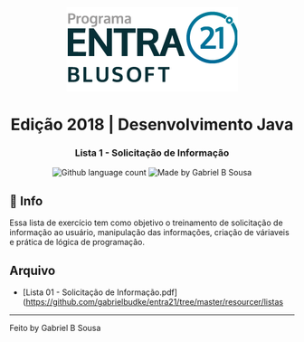 <div align="center">
  <a href="https://blusoft.org.br/home/entra-21/">
  <img src="../../../../../../resources/images/Entra21-3-300x283.png" alt="Programa Entra21">
  </a>
  <h1>Edição 2018 | Desenvolvimento Java</h1>
</div>

<h3 align="center">
  Lista 1 - Solicitação de Informação
</h3>

<p align="center">
  <img alt="Github language count" src="https://img.shields.io/github/languages/count/gabrielbudke/entra21?color=007d99">

  <img alt="Made by Gabriel B Sousa" src="https://img.shields.io/badge/made%20by-Gabriel%20B%20Sousa-007d99">
</p>

## :pushpin: Info

Essa lista de exercício tem como objetivo o treinamento de solicitação de informação ao usuário, manipulação das informações, criação de váriaveis e prática de lógica de programação.

## Arquivo

- [Lista 01 - Solicitação de Informação.pdf] (https://github.com/gabrielbudke/entra21/tree/master/resourcer/listas

---
Feito by Gabriel B Sousa
